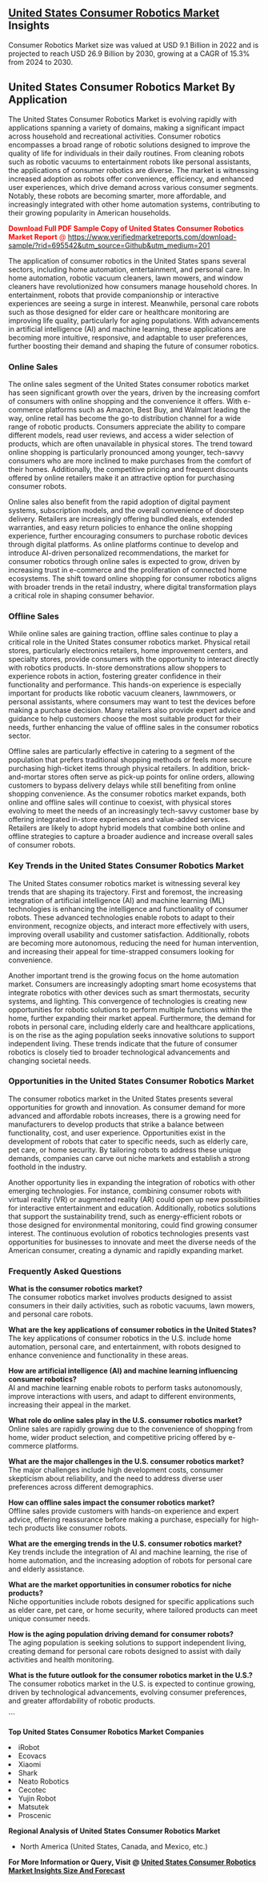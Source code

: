<h2><a href="https://www.verifiedmarketreports.com/download-sample/?rid=695542&amp;utm_source=Github&amp;utm_medium=201" target="_blank">United States Consumer Robotics Market</a> Insights</h2><p>Consumer Robotics Market size was valued at USD 9.1 Billion in 2022 and is projected to reach USD 26.9 Billion by 2030, growing at a CAGR of 15.3% from 2024 to 2030.</p><p><h2>United States Consumer Robotics Market By Application</h2><p>The United States Consumer Robotics Market is evolving rapidly with applications spanning a variety of domains, making a significant impact across household and recreational activities. Consumer robotics encompasses a broad range of robotic solutions designed to improve the quality of life for individuals in their daily routines. From cleaning robots such as robotic vacuums to entertainment robots like personal assistants, the applications of consumer robotics are diverse. The market is witnessing increased adoption as robots offer convenience, efficiency, and enhanced user experiences, which drive demand across various consumer segments. Notably, these robots are becoming smarter, more affordable, and increasingly integrated with other home automation systems, contributing to their growing popularity in American households. <p><span class=""><span style="color: #ff0000;"><strong>Download Full PDF Sample Copy of United States Consumer Robotics Market Report</strong> @ </span><a href="https://www.verifiedmarketreports.com/download-sample/?rid=695542&amp;utm_source=Github&amp;utm_medium=201" target="_blank">https://www.verifiedmarketreports.com/download-sample/?rid=695542&amp;utm_source=Github&amp;utm_medium=201</a></span></p><p>The application of consumer robotics in the United States spans several sectors, including home automation, entertainment, and personal care. In home automation, robotic vacuum cleaners, lawn mowers, and window cleaners have revolutionized how consumers manage household chores. In entertainment, robots that provide companionship or interactive experiences are seeing a surge in interest. Meanwhile, personal care robots such as those designed for elder care or healthcare monitoring are improving life quality, particularly for aging populations. With advancements in artificial intelligence (AI) and machine learning, these applications are becoming more intuitive, responsive, and adaptable to user preferences, further boosting their demand and shaping the future of consumer robotics.</p><h3>Online Sales</h3><p>The online sales segment of the United States consumer robotics market has seen significant growth over the years, driven by the increasing comfort of consumers with online shopping and the convenience it offers. With e-commerce platforms such as Amazon, Best Buy, and Walmart leading the way, online retail has become the go-to distribution channel for a wide range of robotic products. Consumers appreciate the ability to compare different models, read user reviews, and access a wider selection of products, which are often unavailable in physical stores. The trend toward online shopping is particularly pronounced among younger, tech-savvy consumers who are more inclined to make purchases from the comfort of their homes. Additionally, the competitive pricing and frequent discounts offered by online retailers make it an attractive option for purchasing consumer robots.</p><p>Online sales also benefit from the rapid adoption of digital payment systems, subscription models, and the overall convenience of doorstep delivery. Retailers are increasingly offering bundled deals, extended warranties, and easy return policies to enhance the online shopping experience, further encouraging consumers to purchase robotic devices through digital platforms. As online platforms continue to develop and introduce AI-driven personalized recommendations, the market for consumer robotics through online sales is expected to grow, driven by increasing trust in e-commerce and the proliferation of connected home ecosystems. The shift toward online shopping for consumer robotics aligns with broader trends in the retail industry, where digital transformation plays a critical role in shaping consumer behavior.</p><h3>Offline Sales</h3><p>While online sales are gaining traction, offline sales continue to play a critical role in the United States consumer robotics market. Physical retail stores, particularly electronics retailers, home improvement centers, and specialty stores, provide consumers with the opportunity to interact directly with robotics products. In-store demonstrations allow shoppers to experience robots in action, fostering greater confidence in their functionality and performance. This hands-on experience is especially important for products like robotic vacuum cleaners, lawnmowers, or personal assistants, where consumers may want to test the devices before making a purchase decision. Many retailers also provide expert advice and guidance to help customers choose the most suitable product for their needs, further enhancing the value of offline sales in the consumer robotics sector.</p><p>Offline sales are particularly effective in catering to a segment of the population that prefers traditional shopping methods or feels more secure purchasing high-ticket items through physical retailers. In addition, brick-and-mortar stores often serve as pick-up points for online orders, allowing customers to bypass delivery delays while still benefiting from online shopping convenience. As the consumer robotics market expands, both online and offline sales will continue to coexist, with physical stores evolving to meet the needs of an increasingly tech-savvy customer base by offering integrated in-store experiences and value-added services. Retailers are likely to adopt hybrid models that combine both online and offline strategies to capture a broader audience and increase overall sales of consumer robots.</p><h3>Key Trends in the United States Consumer Robotics Market</h3><p>The United States consumer robotics market is witnessing several key trends that are shaping its trajectory. First and foremost, the increasing integration of artificial intelligence (AI) and machine learning (ML) technologies is enhancing the intelligence and functionality of consumer robots. These advanced technologies enable robots to adapt to their environment, recognize objects, and interact more effectively with users, improving overall usability and customer satisfaction. Additionally, robots are becoming more autonomous, reducing the need for human intervention, and increasing their appeal for time-strapped consumers looking for convenience.</p><p>Another important trend is the growing focus on the home automation market. Consumers are increasingly adopting smart home ecosystems that integrate robotics with other devices such as smart thermostats, security systems, and lighting. This convergence of technologies is creating new opportunities for robotic solutions to perform multiple functions within the home, further expanding their market appeal. Furthermore, the demand for robots in personal care, including elderly care and healthcare applications, is on the rise as the aging population seeks innovative solutions to support independent living. These trends indicate that the future of consumer robotics is closely tied to broader technological advancements and changing societal needs.</p><h3>Opportunities in the United States Consumer Robotics Market</h3><p>The consumer robotics market in the United States presents several opportunities for growth and innovation. As consumer demand for more advanced and affordable robots increases, there is a growing need for manufacturers to develop products that strike a balance between functionality, cost, and user experience. Opportunities exist in the development of robots that cater to specific needs, such as elderly care, pet care, or home security. By tailoring robots to address these unique demands, companies can carve out niche markets and establish a strong foothold in the industry.</p><p>Another opportunity lies in expanding the integration of robotics with other emerging technologies. For instance, combining consumer robots with virtual reality (VR) or augmented reality (AR) could open up new possibilities for interactive entertainment and education. Additionally, robotics solutions that support the sustainability trend, such as energy-efficient robots or those designed for environmental monitoring, could find growing consumer interest. The continuous evolution of robotics technologies presents vast opportunities for businesses to innovate and meet the diverse needs of the American consumer, creating a dynamic and rapidly expanding market.</p><h3>Frequently Asked Questions</h3><p><b>What is the consumer robotics market?</b><br> The consumer robotics market involves products designed to assist consumers in their daily activities, such as robotic vacuums, lawn mowers, and personal care robots.</p><p><b>What are the key applications of consumer robotics in the United States?</b><br> The key applications of consumer robotics in the U.S. include home automation, personal care, and entertainment, with robots designed to enhance convenience and functionality in these areas.</p><p><b>How are artificial intelligence (AI) and machine learning influencing consumer robotics?</b><br> AI and machine learning enable robots to perform tasks autonomously, improve interactions with users, and adapt to different environments, increasing their appeal in the market.</p><p><b>What role do online sales play in the U.S. consumer robotics market?</b><br> Online sales are rapidly growing due to the convenience of shopping from home, wider product selection, and competitive pricing offered by e-commerce platforms.</p><p><b>What are the major challenges in the U.S. consumer robotics market?</b><br> The major challenges include high development costs, consumer skepticism about reliability, and the need to address diverse user preferences across different demographics.</p><p><b>How can offline sales impact the consumer robotics market?</b><br> Offline sales provide customers with hands-on experience and expert advice, offering reassurance before making a purchase, especially for high-tech products like consumer robots.</p><p><b>What are the emerging trends in the U.S. consumer robotics market?</b><br> Key trends include the integration of AI and machine learning, the rise of home automation, and the increasing adoption of robots for personal care and elderly assistance.</p><p><b>What are the market opportunities in consumer robotics for niche products?</b><br> Niche opportunities include robots designed for specific applications such as elder care, pet care, or home security, where tailored products can meet unique consumer needs.</p><p><b>How is the aging population driving demand for consumer robots?</b><br> The aging population is seeking solutions to support independent living, creating demand for personal care robots designed to assist with daily activities and health monitoring.</p><p><b>What is the future outlook for the consumer robotics market in the U.S.?</b><br> The consumer robotics market in the U.S. is expected to continue growing, driven by technological advancements, evolving consumer preferences, and greater affordability of robotic products.</p>```</p><p><strong>Top United States Consumer Robotics Market Companies</strong></p><div data-test-id=""><p><li>iRobot</li><li> Ecovacs</li><li> Xiaomi</li><li> Shark</li><li> Neato Robotics</li><li> Cecotec</li><li> Yujin Robot</li><li> Matsutek</li><li> Proscenic</li></p><div><strong>Regional Analysis of&nbsp;United States Consumer Robotics Market</strong></div><ul><li dir="ltr"><p dir="ltr">North America&nbsp;(United States, Canada, and Mexico, etc.)</p></li></ul><p><strong>For More Information or Query, Visit @&nbsp;</strong><strong><a href="https://www.verifiedmarketreports.com/product/consumer-robotics-market/?utm_source=Github&amp;utm_medium=201" target="_blank">United States Consumer Robotics Market Insights Size And Forecast</a></strong></p></div>
